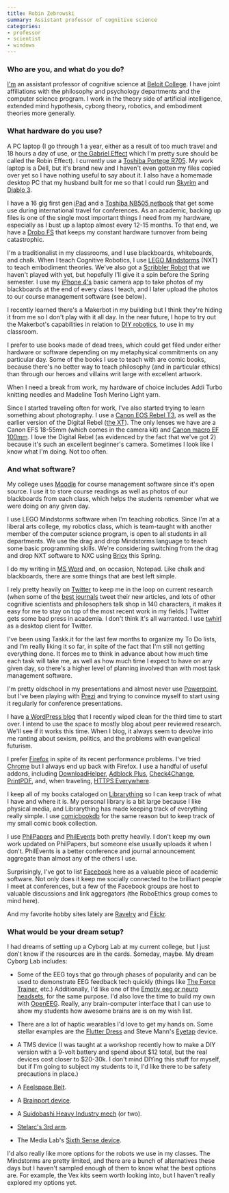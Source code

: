 ```yaml
---
title: Robin Zebrowski
summary: Assistant professor of cognitive science
categories:
- professor
- scientist
- windows
---
```


### Who are you, and what do you do?

[I'm](http://www.beloit.edu/philo/faculty/zebrowski/ "Robin's website.") an assistant professor of cognitive science at [Beloit College](http://www.beloit.edu/ "Robin's college"). I have joint affiliations with the philosophy and psychology departments and the computer science program. I work in the theory side of artificial intelligence, extended mind hypothesis, cyborg theory, robotics, and embodiment theories more generally.

### What hardware do you use?

A PC laptop (I go through 1 a year, either as a result of too much travel and 18 hours a day of use, or [the Gabriel Effect](http://www.penny-arcade.com/comic/2008/9/03 "A Penny Arcade comic about Gabe's computer woes.") which I'm pretty sure should be called the Robin Effect). I currently use a [Toshiba Portege R705][portege-r700]. My work laptop is a Dell, but it's brand new and I haven't even gotten my files copied over yet so I have nothing useful to say about it. I also have a homemade desktop PC that my husband built for me so that I could run [Skyrim][] and [Diablo 3][diablo-3].

I have a 16 gig first gen [iPad][] and a [Toshiba NB505 netbook][nb505] that get some use during international travel for conferences. As an academic, backing up files is one of the single most important things I need from my hardware, especially as I bust up a laptop almost every 12-15 months. To that end, we have a [Drobo FS][drobo-fs] that keeps my constant hardware turnover from being catastrophic.

I'm a traditionalist in my classrooms, and I use blackboards, whiteboards, and chalk.  When I teach Cognitive Robotics, I use [LEGO Mindstorms][mindstorms] (NXT) to teach embodiment theories. We've also got a [Scribbler Robot][the-scribbler] that we haven't played with yet, but hopefully I'll give it a spin before the Spring semester. I use my [iPhone 4's][iphone-4] basic camera app to take photos of my blackboards at the end of every class I teach, and I later upload the photos to our course management software (see below).

I recently learned there's a Makerbot in my building but I think they're hiding it from me so I don't play with it all day. In the near future, I hope to try out the Makerbot's capabilities in relation to [DIY robotics](http://www.makerbot.com/blog/2012/05/14/mbtv-s02e11-makerbot-a-robot/ "A MakerBot post on creating robots."), to use in my classroom.

I prefer to use books made of dead trees, which could get filed under either hardware or software depending on my metaphysical commitments on any particular day. Some of the books I use to teach with are comic books, because there's no better way to teach philosophy (and in particular ethics) than through our heroes and villains writ large with excellent artwork.

When I need a break from work, my hardware of choice includes Addi Turbo knitting needles and Madeline Tosh Merino Light yarn.

Since I started traveling often for work, I've also started trying to learn something about photography. I use a [Canon EOS Rebel T3][eos-rebel-t3], as well as the earlier version of the Digital Rebel ([the XT][eos-rebel-xt]). The only lenses we have are a Canon EFS 18-55mm (which comes in the camera kit) and [Canon macro EF 100mm][ef-100mm-f2.8-macro-usm]. I love the Digital Rebel (as evidenced by the fact that we've got 2) because it's such an excellent beginner's camera. Sometimes I look like I know what I'm doing. Not too often.

### And what software?

My college uses [Moodle][] for course management software since it's open source. I use it to store course readings as well as photos of our blackboards from each class, which helps the students remember what we were doing on any given day.

I use LEGO Mindstorms software when I'm teaching robotics. Since I'm at a liberal arts college, my robotics class, which is team-taught with another member of the computer science program, is open to all students in all departments. We use the drag and drop Mindstorms language to teach some basic programming skills. We're considering switching from the drag and drop NXT software to NXC using [Bricx][bricxcc] this Spring.

I do my writing in [MS Word][word] and, on occasion, Notepad. Like chalk and blackboards, there are some things that are best left simple.

I rely pretty heavily on [Twitter][] to keep me in the loop on current research (when some of the [best journals](https://twitter.com/TrendsCognSci "The Trends in Cognitive Sciences Twitter account.") tweet their new articles, and lots of other cognitive scientists and philosophers talk shop in 140 characters, it makes it easy for me to stay on top of the most recent work in my fields.) Twitter gets some bad press in academia. I don't think it's all warranted. I use [twhirl][] as a desktop client for Twitter.

I've been using Taskk.it for the last few months to organize my To Do lists, and I'm really liking it so far, in spite of the fact that I'm still not getting everything done. It forces me to think in advance about how much time each task will take me, as well as how much time I expect to have on any given day, so there's a higher level of planning involved than with most task management software.

I'm pretty oldschool in my presentations and almost never use [Powerpoint][], but I've been playing with [Prezi][] and trying to convince myself to start using it regularly for conference presentations.

I have [a WordPress blog](http://firepile.com/ "Robin's weblog.") that I recently wiped clean for the third time to start over. I intend to use the space to mostly blog about peer reviewed research. We'll see if it works this time. When I blog, it always seem to devolve into me ranting about sexism, politics, and the problems with evangelical futurism.

I prefer [Firefox][] in spite of its recent performance problems. I've tried [Chrome][] but I always end up back with Firefox. I use a handful of useful addons, including [DownloadHelper][], [Adblock Plus][adblock-plus], [Check4Change][], [PrintPDF][], and, when traveling, [HTTPS Everywhere][https-everywhere].

I keep all of my books cataloged on [Librarything][] so I can keep track of what I have and where it is. My personal library is a bit large because I like physical media, and Librarything has made keeping track of everything really simple. I use [comicbookdb][] for the same reason but to keep track of my small comic book collection.

I use [PhilPapers][] and [PhilEvents][] both pretty heavily. I don't keep my own work updated on PhilPapers, but someone else usually uploads it when I don't. PhilEvents is a better conference and journal announcement aggregate than almost any of the others I use.

Surprisingly, I've got to list [Facebook][] here as a valuable piece of academic software. Not only does it keep me socially connected to the brilliant people I meet at conferences, but a few of the Facebook groups are host to valuable discussions and link aggregators (the RoboEthics group comes to mind here).

And my favorite hobby sites lately are [Ravelry][] and [Flickr][].

### What would be your dream setup?

I had dreams of setting up a Cyborg Lab at my current college, but I just don't know if the resources are in the cards. Someday, maybe. My dream Cyborg Lab includes:

- Some of the EEG toys that go through phases of popularity and can be used to demonstrate EEG feedback tech quickly (things like [The Force Trainer][the-force-trainer], etc.)  Additionally, I'd like one of the [Emotiv eeg or neuro headsets][epoc], for the same purpose. I'd also love the time to build my own with [OpenEEG][]. Really, any brain-computer interface that I can use to show my students how awesome brains are is on my wish list.

- There are a lot of haptic wearables I'd love to get my hands on. Some stellar examples are the [Flutter Dress](http://correll.cs.colorado.edu/?p=2315 "A t-shirt with embedded microphones that displays the directions of sounds.") and Steve Mann's [Eyetap][] device.

- A TMS device (I was taught at a workshop recently how to make a DIY version with a 9-volt battery and spend about $12 total, but the real devices cost closer to $20-30k. I don't mind DIYing this stuff for myself, but if I'm going to subject my students to it, I'd like there to be safety precautions in place.)

- A [Feelspace Belt](http://feelspace.cogsci.uni-osnabrueck.de/ "A vibrating belt that conveys a wearer's orientation in space.").

- A [Brainport device][brainport-v100].

- A [Suidobashi Heavy Industry mech](http://www.theverge.com/2012/7/30/3201328/kuratas-suidobashi-mech-robot-japan "A Verge article about the diesel-powered personal mech.") (or two).

- [Stelarc's 3rd arm](http://stelarc.org/?catID=20265 "A mechanical third arm.").

- The Media Lab's [Sixth Sense device](http://www.ted.com/talks/pattie_maes_demos_the_sixth_sense.html "A TED talk about a wearable gestural interface.").

I'd also really like more options for the robots we use in my classes. The Mindstorms are pretty limited, and there are a bunch of alternatives these days but I haven't sampled enough of them to know what the best options are. For example, the Vex kits seem worth looking into, but I haven't really explored my options yet.

[iphone-4]: https://en.wikipedia.org/wiki/IPhone_4 "A smartphone."
[ipad]: https://www.apple.com/ipad/ "A tablet device."
[nb505]: https://www.amazon.com/Toshiba-NB505-N508BL-10-1-Inch-Netbook-Blue/dp/B004G8QZPG "A 10.1 inch netbook."
[the-force-trainer]: https://en.wikipedia.org/wiki/Force_Trainer "A Star Wars-themed EEG toy."
[the-scribbler]: https://en.wikipedia.org/wiki/Scribbler_(robot) "A programmable robot with a variety of sensors."
[mindstorms]: https://www.lego.com/en-us/mindstorms/ "A Lego robotics system."
[drobo-fs]: https://en.wikipedia.org/wiki/Drobo_FS#Drobo_FS "A network attached storage device."
[eos-rebel-xt]: https://en.wikipedia.org/wiki/Canon_EOS_350D "An 8 megapixel DSLR."
[ef-100mm-f2.8-macro-usm]: https://www.usa.canon.com/cusa/consumer/products/cameras/ef_lens_lineup/ef_100mm_f_2_8_macro_usm "A macro lens."
[eos-rebel-t3]: https://en.wikipedia.org/wiki/Canon_EOS_1100D "A 12.2 megapixel DSLR."
[epoc]: http://www.emotiv.com/epoc.php "A personal EEG computing device"
[eyetap]: http://eyetap.org/ "A wearable computing device."
[brainport-v100]: http://www.wicab.com/en_us/ "An assistive computing device for the blind."
[portege-r700]: https://www.amazon.com/Toshiba-Portege-R700-S1310-13-3-Inch-Magnesium/dp/B003QR3HI6 "A 13.3 inch PC laptop."
[ravelry]: https://www.ravelry.com/ "A social network for knitters and crocheters."
[twitter]: https://twitter.com/ "An online micro-blogging platform."
[twhirl]: http://www.twhirl.org/ "An AIR-based Twitter client."
[skyrim]: https://elderscrolls.bethesda.net/skyrim/ "An open-world fantasy game."
[adblock-plus]: https://adblockplus.org/ "Browser extensions for blocking ad content."
[flickr]: https://www.flickr.com/ "A photo sharing website."
[facebook]: https://www.facebook.com/ "A social networking site."
[firefox]: https://www.mozilla.org/en-US/firefox/new/ "A cross-platform open-source web browser."
[openeeg]: http://openeeg.sourceforge.net/ "Open source software and plans for EEG devices."
[https-everywhere]: https://www.eff.org/https-everywhere/ "A browser extension for ensuring secure web browsing."
[moodle]: https://moodle.org/ "An open source course management system."
[chrome]: https://www.google.com/intl/en/chrome/browser/ "A WebKit-based browser, where each tab runs in its own thread."
[check4change]: http://check4change.com/ "A Firefox extension for reloading a site when something changes."
[comicbookdb]: http://www.comicbookdb.com/ "A web-based comic book database."
[downloadhelper]: http://www.downloadhelper.net/ "A Firefox extension for downloading media from the web."
[diablo-3]: http://us.battle.net/d3/en/ "An isometric fantasy game."
[bricxcc]: http://bricxcc.sourceforge.net/ "An IDE for programming brick-based robots."
[librarything]: https://www.librarything.com/ "A site for keeping track of your books."
[philevents]: https://philevents.org/ "A web-based philosophy conference tracker."
[prezi]: https://prezi.com/ "Web-based presentations."
[philpapers]: https://philpapers.org/ "A web-based philosophy research service."
[powerpoint]: https://products.office.com/en-us/powerpoint "Presentation software."
[printpdf]: https://addons.mozilla.org/en-US/firefox/addon/printpdf/ "A Firefox extension for printing web pages to PDF."
[word]: https://products.office.com/en-us/word "A document editor."
